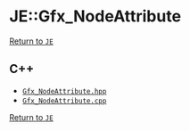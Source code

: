 # JE::Gfx_NodeAttribute

[Return to `JE`](/docs/je.md)

## C++

- [`Gfx_NodeAttribute.hpp`](/src/je/Gfx_NodeAttribute.hpp)
- [`Gfx_NodeAttribute.cpp`](/src/je/Gfx_NodeAttribute.cpp)

[Return to `JE`](/docs/je.md)